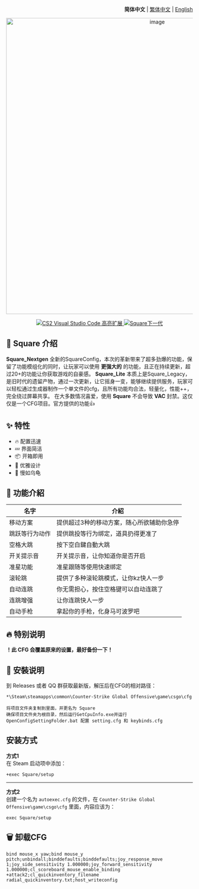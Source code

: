 <div align="right">

**简体中文** | [繁体中文](./README.zh-TW.md) | [English](./README.en_US.md)

</div>

<div align="center">
    <img src="https://github.com/Yunkong-ouo/CS2Konc_CFG/blob/main/github/image/CS2.jpg" alt="image" width="800">
</div>

<p align="center">
    <a href="https://github.com/Yunkong-ouo/Cs2CfgHighlighterExtension">
        <img alt="CS2 Visual Studio Code 高亮扩展" src="https://img.shields.io/badge/CS2%20VSCode%20%E9%AB%98%E4%BA%AE%E6%93%B4%E5%B1%95-blue?style=for-the-badge&logo=github">
    </a>
    <a href="https://github.com/tomh500/SquareConfig_Nextgen">
        <img alt="Square下一代" src="https://img.shields.io/badge/Square%20Nextgen%20Config-green?style=for-the-badge&logo=github">
    </a>
</p>


## 💼 Square 介绍
**Square_Nextgen** 全新的SquareConfig，本次的革新带来了超多劲爆的功能，保留了功能模组化的同时，让玩家可以使用 **更强大的** 的功能，且正在持续更新，超过20+的功能让你获取游戏的自豪感。
**Square_Lite** 本质上是Square_Legacy，是旧时代的遗留产物，通过一次更新，让它摇身一变，能够继续提供服务，玩家可以轻松通过生成器制作一个单文件的cfg，且所有功能均合法，轻量化，性能++，完全绕过屏幕共享。
在大多数情况喜爱，使用 **Square** 不会导致 **VAC** 封禁。这仅仅是一个CFG项目。官方提供的功能👍

## ✨ 特性
- 🔥 配置迅速
- 💤 界面简洁
- 📦 开箱即用
- 🧹 优雅设计
- 🚀 慢如乌龟

## 📝 功能介紹
| 名字                      | 介紹                                   |
|------------------------- |----------------------------------------|
| 移动方案                  | 提供超过3种的移动方案，随心所欲辅助你急停
| 跳跃等行为动作            | 提供跳投等行为绑定，道具扔得更准了
| 空格大跳                  | 按下空白鍵自動大跳
| 开关提示音                | 开关提示音，让你知道你是否开启
| 准星功能                  | 准星跟随等使用快速绑定
| 滚轮跳                    | 提供了多种滚轮跳模式，让你kz快人一步
| 自动连跳                  | 你无需担心，按住空格键可以自动连跳了
| 连跳增强                  | 让你连跳快人一步
| 自动手枪                  | 拿起你的手枪，化身马可波罗吧
## 🔥 特别说明
**！此 CFG 会覆盖原来的设置，最好备份一下！**

## 🚀 安裝说明
到 Releases 或者 QQ 群获取最新版，解压后在CFG的相对路径：
```
*\Steam\steamapps\common\Counter-Strike Global Offensive\game\csgo\cfg

将项目文件夹复制到里面，并更名为 Square
确保项目文件夹为根目录，然后运行GetCpuInfo.exe并运行OpenConfigSettingFolder.bat 配置 setting.cfg 和 keybinds.cfg
```

## 安装方式
**方式1**  
在 Steam 启动项中添加：
```
+exec Square/setup
```
---
**方式2**  
创建一个名为 `autoexec.cfg` 的文件，在 `Counter-Strike Global Offensive\game\csgo\cfg` 里面，内容应该为：
```
exec Square/setup
```

## 🗑️ 卸载CFG
```
bind mouse_x yaw;bind mouse_y pitch;unbindall;binddefaults;binddefaults;joy_response_move 1;joy_side_sensitivity 1.000000;joy_forward_sensitivity 1.000000;cl_scoreboard_mouse_enable_binding +attack2;cl_quickinventory_filename radial_quickinventory.txt;host_writeconfig
```
